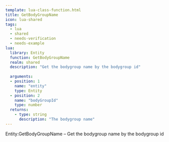 ```yaml
---
template: lua-class-function.html
title: GetBodyGroupName
icon: lua-shared
tags:
  - lua
  - shared
  - needs-verification
  - needs-example
lua:
  library: Entity
  function: GetBodyGroupName
  realm: shared
  description: "Get the bodygroup name by the bodygroup id"
  
  arguments:
  - position: 1
    name: "entity"
    type: Entity
  - position: 2
    name: "bodyGroupId"
    type: number
  returns:
    - type: string
      description: "The bodygroup name"
---
```


<div class="lua__search__keywords">
Entity:GetBodyGroupName &#x2013; Get the bodygroup name by the bodygroup id
</div>
